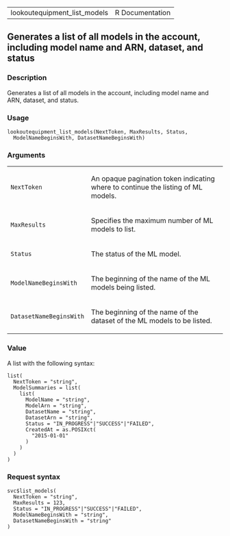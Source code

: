 <table style="width: 100%;">
<tbody>
<tr class="odd">
<td>lookoutequipment_list_models</td>
<td style="text-align: right;">R Documentation</td>
</tr>
</tbody>
</table>

## Generates a list of all models in the account, including model name and ARN, dataset, and status

### Description

Generates a list of all models in the account, including model name and
ARN, dataset, and status.

### Usage

    lookoutequipment_list_models(NextToken, MaxResults, Status,
      ModelNameBeginsWith, DatasetNameBeginsWith)

### Arguments

<table>
<colgroup>
<col style="width: 35%" />
<col style="width: 65%" />
</colgroup>
<tbody>
<tr class="odd">
<td><code
id="lookoutequipment_list_models_:_NextToken">NextToken</code></td>
<td><p>An opaque pagination token indicating where to continue the
listing of ML models.</p></td>
</tr>
<tr class="even">
<td><code
id="lookoutequipment_list_models_:_MaxResults">MaxResults</code></td>
<td><p>Specifies the maximum number of ML models to list.</p></td>
</tr>
<tr class="odd">
<td><code id="lookoutequipment_list_models_:_Status">Status</code></td>
<td><p>The status of the ML model.</p></td>
</tr>
<tr class="even">
<td><code
id="lookoutequipment_list_models_:_ModelNameBeginsWith">ModelNameBeginsWith</code></td>
<td><p>The beginning of the name of the ML models being listed.</p></td>
</tr>
<tr class="odd">
<td><code
id="lookoutequipment_list_models_:_DatasetNameBeginsWith">DatasetNameBeginsWith</code></td>
<td><p>The beginning of the name of the dataset of the ML models to be
listed.</p></td>
</tr>
</tbody>
</table>

### Value

A list with the following syntax:

    list(
      NextToken = "string",
      ModelSummaries = list(
        list(
          ModelName = "string",
          ModelArn = "string",
          DatasetName = "string",
          DatasetArn = "string",
          Status = "IN_PROGRESS"|"SUCCESS"|"FAILED",
          CreatedAt = as.POSIXct(
            "2015-01-01"
          )
        )
      )
    )

### Request syntax

    svc$list_models(
      NextToken = "string",
      MaxResults = 123,
      Status = "IN_PROGRESS"|"SUCCESS"|"FAILED",
      ModelNameBeginsWith = "string",
      DatasetNameBeginsWith = "string"
    )
